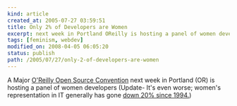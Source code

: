 ```yaml
---
kind: article
created_at: 2005-07-27 03:59:51
title: Only 2% of Developers are Women
excerpt: next week in Portland OReilly is hosting a panel of women developers""
tags: [feminism, webdev]
modified_on: 2008-04-05 06:05:20
status: publish 
path: /2005/07/27/only-2-of-developers-are-women
---
```


A Major <a title="O'Reilly Open Source Convention" href="http://conferences.oreillynet.com/cs/os2005/view/e_sess/7039">O'Reilly Open Source Convention</a> next week in Portland (OR) is hosting a panel of women developers (Update- It's even worse; women's representation in IT generally has gone <a href="http://www.internetnews.com/commentary/article.php/3518756">down 20% since 1994.</a>)